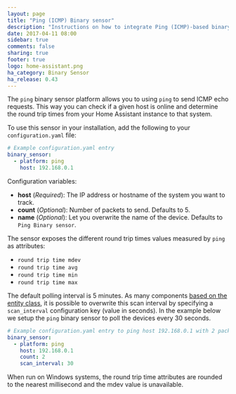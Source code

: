 ```yaml
---
layout: page
title: "Ping (ICMP) Binary sensor"
description: "Instructions on how to integrate Ping (ICMP)-based binary sensors into Home Assistant."
date: 2017-04-11 08:00
sidebar: true
comments: false
sharing: true
footer: true
logo: home-assistant.png
ha_category: Binary Sensor
ha_release: 0.43
---
```



The `ping` binary sensor platform allows you to using `ping` to send ICMP echo requests. This way you can check if a given host is online and determine the round trip times from your Home Assistant instance to that system.

To use this sensor in your installation, add the following to your `configuration.yaml` file:

```yaml
# Example configuration.yaml entry
binary_sensor:
  - platform: ping
    host: 192.168.0.1
```

Configuration variables:

- **host** (*Required*): The IP address or hostname of the system you want to track.
- **count** (*Optional*): Number of packets to send. Defaults to 5.
- **name** (*Optional*): Let you overwrite the name of the device. Defaults to `Ping Binary sensor`.

The sensor exposes the different round trip times values measured by `ping` as attributes: 

- `round trip time mdev`
- `round trip time avg`
- `round trip time min`
- `round trip time max`

The default polling interval is 5 minutes. As many components [based on the entity class](/docs/configuration/platform_options), it is possible to overwrite this scan interval by specifying a `scan_interval` configuration key (value in seconds). In the example below we setup the `ping` binary sensor to poll the devices every 30 seconds.

```yaml
# Example configuration.yaml entry to ping host 192.168.0.1 with 2 packets every 30 seconds.
binary_sensor:
  - platform: ping
    host: 192.168.0.1
    count: 2
    scan_interval: 30
```

<p class='note'>
When run on Windows systems, the round trip time attributes are rounded to the nearest millisecond and the mdev value is unavailable.
</p>


